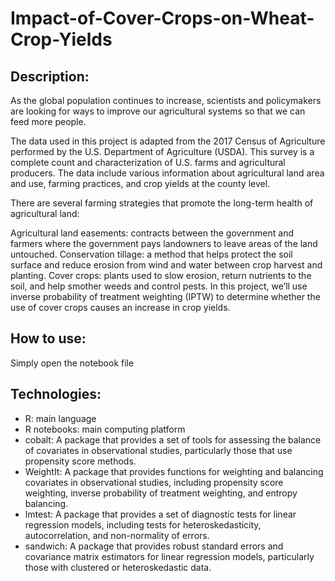 # Impact-of-Cover-Crops-on-Wheat-Crop-Yields

## Description: 
As the global population continues to increase, scientists and policymakers are looking for ways to improve our agricultural systems so that we can feed more people.

The data used in this project is adapted from the 2017 Census of Agriculture performed by the U.S. Department of Agriculture (USDA). This survey is a complete count and characterization of U.S. farms and agricultural producers. The data include various information about agricultural land area and use, farming practices, and crop yields at the county level.

There are several farming strategies that promote the long-term health of agricultural land:

Agricultural land easements: contracts between the government and farmers where the government pays landowners to leave areas of the land untouched.
Conservation tillage: a method that helps protect the soil surface and reduce erosion from wind and water between crop harvest and planting.
Cover crops: plants used to slow erosion, return nutrients to the soil, and help smother weeds and control pests.
In this project, we’ll use inverse probability of treatment weighting (IPTW) to determine whether the use of cover crops causes an increase in crop yields.

## How to use: 
Simply open the notebook file

## Technologies: 
- R: main language
- R notebooks: main computing platform
- cobalt: A package that provides a set of tools for assessing the balance of covariates in observational studies, particularly those that use propensity score methods.
- WeightIt: A package that provides functions for weighting and balancing covariates in observational studies, including propensity score weighting, inverse probability of treatment weighting, and entropy balancing.
- lmtest: A package that provides a set of diagnostic tests for linear regression models, including tests for heteroskedasticity, autocorrelation, and non-normality of errors.
- sandwich: A package that provides robust standard errors and covariance matrix estimators for linear regression models, particularly those with clustered or heteroskedastic data.
